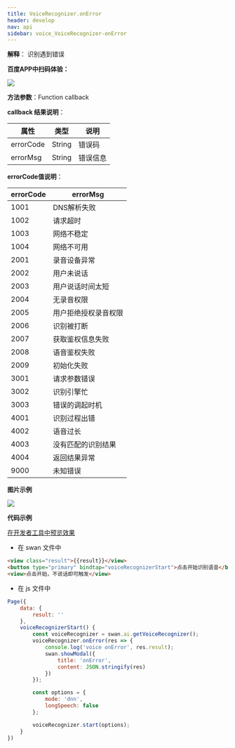 ```yaml
---
title: VoiceRecognizer.onError
header: develop
nav: api
sidebar: voice_VoiceRecognizer-onError
---
```


**解释**： 识别遇到错误

**百度APP中扫码体验：**

<img src="https://b.bdstatic.com/miniapp/assets/images/doc_demo/fragment_VoiceRecognizerOnError.png"  class="demo-qrcode-image" />

**方法参数**：Function callback

**callback 结果说明**：

|属性 | 类型 | 说明 |
|---- | ---- | ---- |
|errorCode |String | 错误码 |
|errorMsg |String | 错误信息 |

**errorCode值说明**：

|errorCode|errorMsg|
|---- | ---- |
|1001|	DNS解析失败|
|1002|	请求超时|
|1003|	网络不稳定|	
|1004|	网络不可用|	
|2001|	录音设备异常|
|2002|	用户未说话|
|2003|	用户说话时间太短|
|2004|	无录音权限|
|2005|	用户拒绝授权录音权限|
|2006|	识别被打断|
|2007|	获取鉴权信息失败|
|2008|	语音鉴权失败|
|2009|	初始化失败|
|3001|	请求参数错误|
|3002|	识别引擎忙|
|3003|	错误的调起时机|
|4001|	识别过程出错|
|4002|	语音过长|
|4003|	没有匹配的识别结果|
|4004|	返回结果异常|
|9000|	未知错误|


**图片示例**

<div class="m-doc-custom-examples">
    <div class="m-doc-custom-examples-correct">
        <img src="https://b.bdstatic.com/miniapp/images/VoiceRecognizerOnError.gif">
    </div>
    <div class="m-doc-custom-examples-correct">
        <img src=" ">
    </div>
    <div class="m-doc-custom-examples-correct">
        <img src=" ">
    </div>     
</div>

**代码示例**

<a href="swanide://fragment/7d1e8fc4330a304c903d2e9321e5e0151573734651295" title="在开发者工具中预览效果" target="_self">在开发者工具中预览效果</a>
* 在 swan 文件中

```html
<view class="result">{{result}}</view>
<button type="primary" bindtap="voiceRecognizerStart">点击开始识别语音</button>
<view>点击开始，不说话即可触发</view>
```
* 在 js 文件中

```js
Page({
    data: {
        result: ''
    },
    voiceRecognizerStart() {
        const voiceRecognizer = swan.ai.getVoiceRecognizer();
        voiceRecognizer.onError(res => {
            console.log('voice onError', res.result);
            swan.showModal({
                title: 'onError',
                content: JSON.stringify(res)
            })
        });

        const options = {
            mode: 'dnn',
            longSpeech: false
        };

        voiceRecognizer.start(options);
    }
})

```